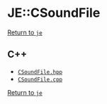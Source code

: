# JE::CSoundFile

[Return to `je`](/docs/je.md)

## C++

- [`CSoundFile.hpp`](/src/je/CSoundFile.hpp)
- [`CSoundFile.cpp`](/src/je/CSoundFile.cpp)

[Return to `je`](/docs/je.md)